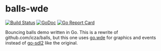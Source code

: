 # balls-wde

[![Build Status](https://travis-ci.org/icza/balls-wde.svg?branch=master)](https://travis-ci.org/icza/balls-wde)
[![GoDoc](https://godoc.org/github.com/icza/balls-wde?status.svg)](https://godoc.org/github.com/icza/balls-wde)
[![Go Report Card](https://goreportcard.com/badge/github.com/icza/balls-wde)](https://goreportcard.com/report/github.com/icza/balls-wde)

Bouncing balls demo written in Go. This is a rewrite of github.com/icza/balls, but this one uses
[go.wde](https://github.com/skelterjohn/go.wde) for graphics and events instead of
[go-sdl2](https://github.com/veandco/go-sdl2) like the original.
